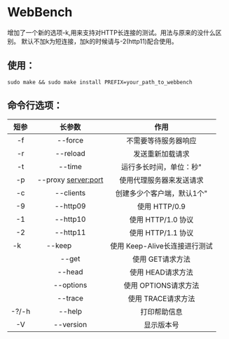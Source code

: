 # WebBench
增加了一个新的选项-k,用来支持对HTTP长连接的测试。用法与原来的没什么区别。
默认不加k为短连接，加k的时候请与-2(http11)配合使用。

## 使用：

	sudo make && sudo make install PREFIX=your_path_to_webbench
  
## 命令行选项：



|  短参  | 长参数                | 作用                          |
:-:|:-:|:-:
|-f      |--force                |不需要等待服务器响应           | 
|-r      |--reload               |发送重新加载请求               |
|-t      |--time <sec>           |运行多长时间，单位：秒"        |
|-p      |--proxy <server:port>  |使用代理服务器来发送请求	     |
|-c      |--clients <n>          |创建多少个客户端，默认1个"     |
|-9      |--http09               |使用 HTTP/0.9                  |
|-1      |--http10               |使用 HTTP/1.0 协议             |
|-2      |--http11               |使用 HTTP/1.1 协议             |
|-k      |--keep	             |使用 Keep-Alive长连接进行测试  |
|        |--get                  |使用 GET请求方法               |
|        |--head                 |使用 HEAD请求方法              |
|        |--options              |使用 OPTIONS请求方法           |
|        |--trace                |使用 TRACE请求方法             |
|-?/-h   |--help                 |打印帮助信息                   |
|-V      |--version              |显示版本号                     |
